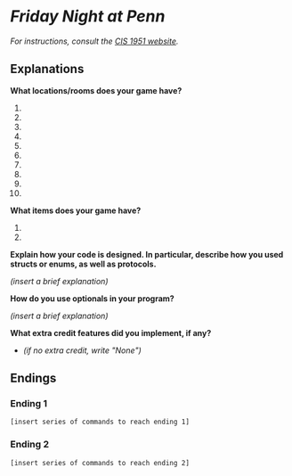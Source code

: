 # *Friday Night at Penn*

*For instructions, consult the [CIS 1951 website](https://www.seas.upenn.edu/~cis1951/24fa/assignments/hw/hw1).*

## Explanations

**What locations/rooms does your game have?**

1. 
2. 
3. 
4. 
5. 
6. 
7. 
8. 
9. 
10. 

**What items does your game have?**

1. 
2. 

**Explain how your code is designed. In particular, describe how you used structs or enums, as well as protocols.**

*(insert a brief explanation)*

**How do you use optionals in your program?**

*(insert a brief explanation)*

**What extra credit features did you implement, if any?**

* *(if no extra credit, write "None")*

## Endings

### Ending 1

```
[insert series of commands to reach ending 1]
```

### Ending 2

```
[insert series of commands to reach ending 2]
```
